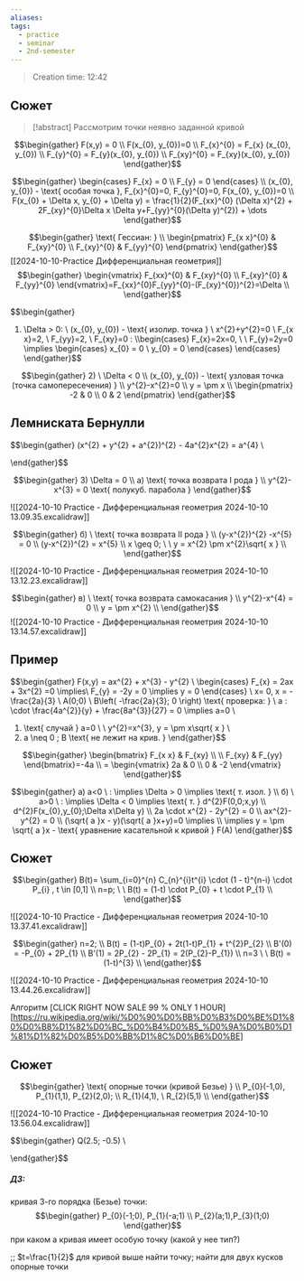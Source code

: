 ```yaml
---
aliases: 
tags:
  - practice
  - seminar
  - 2nd-semester
---
```


> Creation time: 12:42

## Сюжет

>[!abstract]  Рассмотрим точки неявно заданной кривой

$$\begin{gather}
F(x,y) = 0 \\
F(x_{0}, y_{0})=0 \\
F_{x}^{0} = F_{x} (x_{0}, y_{0}) \\
F_{y}^{0} = F_{y}(x_{0}, y_{0}) \\
F_{xy}^{0} = F_{xy}(x_{0}, y_{0})
\end{gather}$$

$$\begin{gather}
\begin{cases}
F_{x} = 0 \\
F_{y} = 0
\end{cases} \\
(x_{0}, y_{0}) - \text{ особая точка }, F_{x}^{0}=0, F_{y}^{0}=0, F(x_{0}, y_{0})=0 \\
F(x_{0} + \Delta x, y_{0} + \Delta y) = \frac{1}{2}(F_{xx}^{0} (\Delta x)^{2} + 2F_{xy}^{0}\Delta x \Delta y+F_{yy}^{0}(\Delta y)^{2}) + \dots
\end{gather}$$

$$\begin{gather}
\text{ Гессиан: }  \\
\begin{pmatrix}
F_{x x}^{0} & F_{xy}^{0}  \\
F_{xy}^{0} & F_{yy}^{0}
\end{pmatrix}
\end{gather}$$
[[2024-10-10-Practice Дифференциальная геометрия]]
$$\begin{gather}
\begin{vmatrix}
F_{xx}^{0}  & F_{xy}^{0} \\
F_{xy}^{0} & F_{yy}^{0}
\end{vmatrix}=F_{xx}^{0}F_{yy}^{0}-(F_{xy}^{0})^{2}=\Delta \\
\end{gather}$$

$$\begin{gather}
1) \Delta > 0: \\
(x_{0}, y_{0}) - \text{ изолир. точка } \\
x^{2}+y^{2}=0 \\
F_{x x}=2, \ F_{yy}=2, \ F_{xy}=0 : \\\begin{cases}
F_{x}=2x=0, \ \ F_{y}=2y=0 \implies \begin{cases}
x_{0} = 0 \\
y_{0} = 0
\end{cases}
\end{cases}
\end{gather}$$

$$\begin{gather}
2) \ \Delta < 0 \\
(x_{0}, y_{0}) - \text{ узловая точка (точка самопересечения) } \\
y^{2}-x^{2}=0 \\
y = \pm x \\
\begin{pmatrix}
-2 & 0 \\
0 & 2
\end{pmatrix} 
\end{gather}$$

## Лемниската Бернулли

$$\begin{gather}
(x^{2} + y^{2} + a^{2})^{2} - 4a^{2}x^{2} = a^{4} \\

\end{gather}$$

$$\begin{gather}
3) \Delta = 0 \\
a) \text{ точка возврата I рода }  \\
y^{2}-x^{3} = 0
\text{ полукуб. парабола } 
\end{gather}$$

![[2024-10-10 Practice - Дифференциальная геометрия 2024-10-10 13.09.35.excalidraw]]

$$\begin{gather}
б) \ \text{ точка возврата II рода } \\
(y-x^{2})^{2} -x^{5} = 0 \\
(y-x^{2})^{2} =  x^{5} \\
x \geq 0; \ \ y = x^{2} \pm x^{2}\sqrt{ x } \\
\end{gather}$$

![[2024-10-10 Practice - Дифференциальная геометрия 2024-10-10 13.12.23.excalidraw]]


$$\begin{gather}
в) \ \text{ точка возврата самокасания } \\
y^{2}-x^{4} = 0 \\
y = \pm x^{2} \\
\end{gather}$$
![[2024-10-10 Practice - Дифференциальная геометрия 2024-10-10 13.14.57.excalidraw]]

## Пример

$$\begin{gather}
F(x,y) =  ax^{2} + x^{3} - y^{2} \\
\begin{cases}
F_{x} = 2ax + 3x^{2} =0 \implies\\
F_{y} = -2y = 0 \implies y = 0
\end{cases} \\
x=  0, x = - \frac{2a}{3} \\
A(0;0) \\
B\left( -\frac{2a}{3}; 0 \right) \text{ проверка: }  \\
a : \cdot  \frac{4a^{2}}{y} + \frac{8a^{3}}{27} = 0 \implies a=0 \\
1) \text{ случай } a=0 \ \ y^{2}=x^{3}, y = \pm x\sqrt{ x } \\
2) a \neq 0 ; B \text{ не лежит на крив. } 
\end{gather}$$

$$\begin{gather}
\begin{bmatrix}
F_{x x}  &  F_{xy} \\ \\
F_{xy} & F_{yy}
\end{bmatrix}=-4a \\
= \begin{vmatrix}
2a & 0 \\
0 & -2
\end{vmatrix}
\end{gather}$$ 

$$\begin{gather}
a) a<0 \ : \implies \Delta > 0 \implies \text{ т. изол. } \\
б) \  a>0 \ : \implies \Delta < 0 \implies \text{ т. } d^{2}F(0,0;x,y) \\
d^{2}F(x_{0},y_{0};\Delta x\Delta y) \\
2a  \cdot  x^{2} - 2y^{2} = 0 \\
ax^{2}-y^{2} = 0 \\
(\sqrt{ a }x - y)(\sqrt{ a }x+y)=0 \implies \\
\implies y = \pm \sqrt{ a }x - \text{ уравнение касательной к кривой } F(A)
\end{gather}$$

## Сюжет

$$\begin{gather}
B(t)= \sum_{i=0}^{n} C_{n}^{i}t^{i} \cdot (1 - t)^{n-i}  \cdot  P_{i} , t \in  [0,1] \\
n=p; \ \ B(t) = (1-t) \cdot P_{0} + t \cdot P_{1} \\
\end{gather}$$

![[2024-10-10 Practice - Дифференциальная геометрия 2024-10-10 13.37.41.excalidraw]]

$$\begin{gather}
n=2; \\
B(t) = (1-t)P_{0} + 2t(1-t)P_{1} + t^{2}P_{2} \\
B'(0) = -P_{0} + 2P_{1}  \\
B'(1) = 2P_{2} - 2P_{1} = 2(P_{2}-P_{1}) \\
n=3 \ \ B(t) = (1-t)^{3} \\
\end{gather}$$

![[2024-10-10 Practice - Дифференциальная геометрия 2024-10-10 13.44.26.excalidraw]]

Алгоритм [CLICK RIGHT NOW SALE 99 % ONLY 1 HOUR][https://ru.wikipedia.org/wiki/%D0%90%D0%BB%D0%B3%D0%BE%D1%80%D0%B8%D1%82%D0%BC_%D0%B4%D0%B5_%D0%9A%D0%B0%D1%81%D1%82%D0%B5%D0%BB%D1%8C%D0%B6%D0%BE]

## Сюжет

$$\begin{gather}
\text{ опорные точки (кривой Безье) } \\ P_{0}(-1,0), P_{1}(1,1), P_{2}(2,0); \\
R_{1}(4,1), \ R_{2}(5,1) \\
\end{gather}$$

![[2024-10-10 Practice - Дифференциальная геометрия 2024-10-10 13.56.04.excalidraw]]

$$\begin{gather}
Q(2.5; -0.5) \\

\end{gather}$$
##### ДЗ:

кривая 3-го порядка (Безье)
точки: $$\begin{gather}
P_{0}(-1;0), P_{1}(-a;1) \\
P_{2}(a;1),P_{3}(1;0)
\end{gather}$$
при каком a кривая имеет особую точку (какой у нее тип?)

;;
$t=\frac{1}{2}$
для кривой выше найти точку; найти для двух кусков опорные точки




